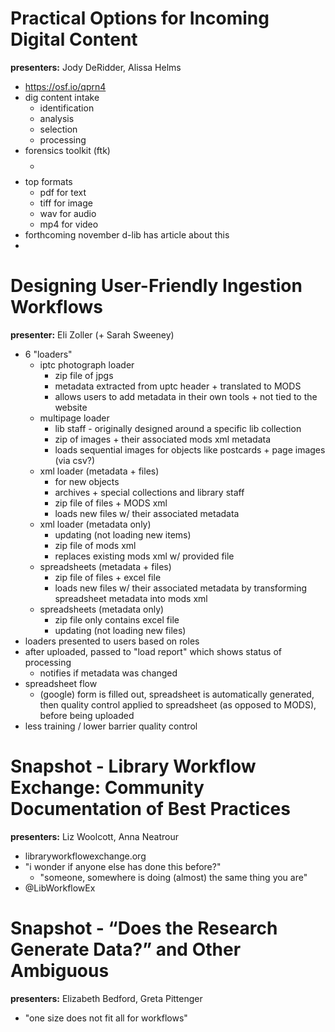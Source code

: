 Practical Options for Incoming Digital Content
==========

**presenters:** Jody DeRidder, Alissa Helms

- https://osf.io/qprn4
- dig content intake
	- identification
	- analysis
	- selection
	- processing
- forensics toolkit (ftk)
	- $$$$
- top formats
	- pdf for text
	- tiff for image
	- wav for audio
	- mp4 for video
- forthcoming november d-lib has article about this
- 

Designing User-Friendly Ingestion Workflows
==========

**presenter:**  Eli Zoller (+ Sarah Sweeney)

- 6 "loaders"
	- iptc photograph loader
		- zip file of jpgs
		- metadata extracted from uptc header + translated to MODS
		- allows users to add metadata in their own tools + not tied to the website
	- multipage loader
		- lib staff - originally designed around a specific lib collection
		- zip of images + their associated mods xml metadata
		- loads sequential images for objects like postcards + page images (via csv?)
	- xml loader (metadata + files)
		- for new objects
		- archives + special collections and library staff
		- zip file of files + MODS xml
		- loads new files w/ their associated metadata
	- xml loader (metadata only)
		- updating (not loading new items)
		- zip file of mods xml
		- replaces existing mods xml w/ provided file
	- spreadsheets (metadata + files)
		- zip file of files + excel file
		- loads new files w/ their associated metadata by transforming spreadsheet
		  metadata into mods xml
	- spreadsheets (metadata only)
		- zip file only contains excel file
		- updating (not loading new files)
- loaders presented to users based on roles
- after uploaded, passed to "load report" which shows status of processing
	- notifies if metadata was changed
- spreadsheet flow
	- (google) form is filled out, spreadsheet is automatically generated, then 
	  quality control applied to spreadsheet (as opposed to MODS), before being
	  uploaded
- less training / lower barrier quality control

Snapshot - Library Workflow Exchange: Community Documentation of Best Practices
==========

**presenters:** Liz Woolcott, Anna Neatrour

- libraryworkflowexchange.org
- "i wonder if anyone else has done this before?"
	- "someone, somewhere is doing (almost) the same thing you are"
- @LibWorkflowEx

Snapshot - “Does the Research Generate Data?” and Other Ambiguous
==========

**presenters:** Elizabeth Bedford, Greta Pittenger

- "one size does not fit all for workflows"
